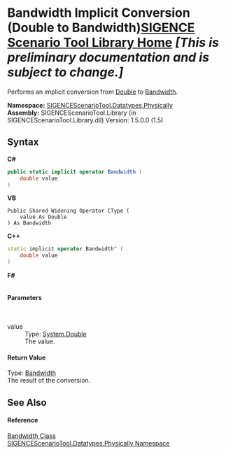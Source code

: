 # Bandwidth&nbsp;Implicit Conversion (Double to Bandwidth)<a href="https://github.com/ObiWanLansi/SIGENCE-Scenario-Tool">SIGENCE Scenario Tool Library Home</a> _**\[This is preliminary documentation and is subject to change.\]**_

Performs an implicit conversion from <a href="http://msdn2.microsoft.com/en-us/library/643eft0t" target="_blank">Double</a> to <a href="9eee240a-5794-b586-a0b0-266f0b39af40.md">Bandwidth</a>.

**Namespace:**&nbsp;<a href="97d55e68-558f-5fa9-138b-dc16023ce748.md">SIGENCEScenarioTool.Datatypes.Physically</a><br />**Assembly:**&nbsp;SIGENCEScenarioTool.Library (in SIGENCEScenarioTool.Library.dll) Version: 1.5.0.0 (1.5)

## Syntax

**C#**<br />
``` C#
public static implicit operator Bandwidth (
	double value
)
```

**VB**<br />
``` VB
Public Shared Widening Operator CType ( 
	value As Double
) As Bandwidth
```

**C++**<br />
``` C++
static implicit operator Bandwidth^ (
	double value
)
```

**F#**<br />
``` F#

```


#### Parameters
&nbsp;<dl><dt>value</dt><dd>Type: <a href="http://msdn2.microsoft.com/en-us/library/643eft0t" target="_blank">System.Double</a><br />The value.</dd></dl>

#### Return Value
Type: <a href="9eee240a-5794-b586-a0b0-266f0b39af40.md">Bandwidth</a><br />The result of the conversion.

## See Also


#### Reference
<a href="9eee240a-5794-b586-a0b0-266f0b39af40.md">Bandwidth Class</a><br /><a href="97d55e68-558f-5fa9-138b-dc16023ce748.md">SIGENCEScenarioTool.Datatypes.Physically Namespace</a><br />